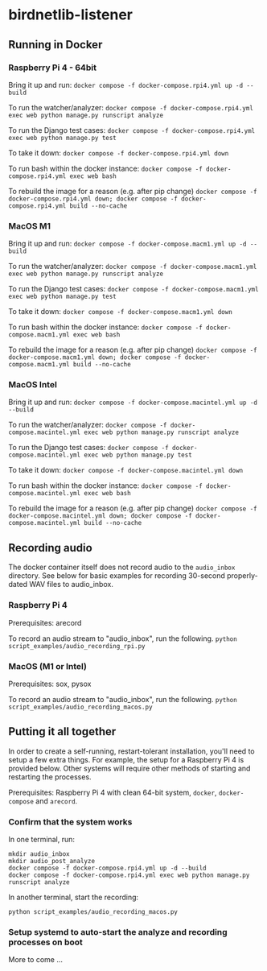 # birdnetlib-listener

## Running in Docker

### Raspberry Pi 4 - 64bit

Bring it up and run:
`docker compose -f docker-compose.rpi4.yml up -d --build`

To run the watcher/analyzer:
`docker compose -f docker-compose.rpi4.yml exec web python manage.py runscript analyze`

To run the Django test cases:
`docker compose -f docker-compose.rpi4.yml exec web python manage.py test`

To take it down:
`docker compose -f docker-compose.rpi4.yml down`

To run bash within the docker instance:
`docker compose -f docker-compose.rpi4.yml exec web bash`

To rebuild the image for a reason (e.g. after pip change)
`docker compose -f docker-compose.rpi4.yml down; docker compose -f docker-compose.rpi4.yml build --no-cache`

### MacOS M1

Bring it up and run:
`docker compose -f docker-compose.macm1.yml up -d --build`

To run the watcher/analyzer:
`docker compose -f docker-compose.macm1.yml exec web python manage.py runscript analyze`

To run the Django test cases:
`docker compose -f docker-compose.macm1.yml exec web python manage.py test`

To take it down:
`docker compose -f docker-compose.macm1.yml down`

To run bash within the docker instance:
`docker compose -f docker-compose.macm1.yml exec web bash`

To rebuild the image for a reason (e.g. after pip change)
`docker compose -f docker-compose.macm1.yml down; docker compose -f docker-compose.macm1.yml build --no-cache`

### MacOS Intel

Bring it up and run:
`docker compose -f docker-compose.macintel.yml up -d --build`

To run the watcher/analyzer:
`docker compose -f docker-compose.macintel.yml exec web python manage.py runscript analyze`

To run the Django test cases:
`docker compose -f docker-compose.macintel.yml exec web python manage.py test`

To take it down:
`docker compose -f docker-compose.macintel.yml down`

To run bash within the docker instance:
`docker compose -f docker-compose.macintel.yml exec web bash`

To rebuild the image for a reason (e.g. after pip change)
`docker compose -f docker-compose.macintel.yml down; docker compose -f docker-compose.macintel.yml build --no-cache`

## Recording audio

The docker container itself does not record audio to the `audio_inbox` directory. See below for basic examples for recording 30-second properly-dated WAV files to audio_inbox.

### Raspberry Pi 4

Prerequisites: arecord

To record an audio stream to "audio_inbox", run the following.
`python script_examples/audio_recording_rpi.py`

### MacOS (M1 or Intel)

Prerequisites: sox, pysox

To record an audio stream to "audio_inbox", run the following.
`python script_examples/audio_recording_macos.py`

## Putting it all together

In order to create a self-running, restart-tolerant installation, you'll need to setup a few extra things. For example, the setup for a Raspberry Pi 4 is provided below. Other systems will require other methods of starting and restarting the processes.

Prerequisites: Raspberry Pi 4 with clean 64-bit system, `docker`, `docker-compose` and `arecord`.

### Confirm that the system works

In one terminal, run:

```
mkdir audio_inbox
mkdir audio_post_analyze
docker compose -f docker-compose.rpi4.yml up -d --build
docker compose -f docker-compose.rpi4.yml exec web python manage.py runscript analyze
```

In another terminal, start the recording:

```
python script_examples/audio_recording_macos.py
```

### Setup systemd to auto-start the analyze and recording processes on boot

<snip> More to come ...
